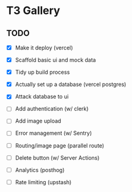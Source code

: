 # T3 Gallery

## TODO

- [x] Make it deploy (vercel)
- [x] Scaffold basic ui and mock data
- [x] Tidy up build process
- [x] Actually set up a database (vercel postgres)
- [x] Attack database to ui
- [ ] Add authentication (w/ clerk)
- [ ] Add image upload
- [ ] Error management (w/ Sentry)
- [ ] Routing/image page (parallel route)
- [ ] Delete button (w/ Server Actions)
- [ ] Analytics (posthog)
- [ ] Rate limiting (upstash)
 